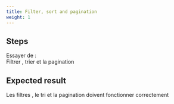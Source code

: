 ```yaml
---
title: Filter, sort and pagination
weight: 1
---
```

## Steps

Essayer de : \
Filtrer , trier et la pagination

## Expected result

Les filtres , le tri et la pagination doivent fonctionner correctement

